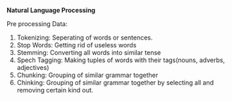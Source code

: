**Natural Language Processing**

Pre processing Data:

1. Tokenizing: Seperating of words or sentences.
2. Stop Words: Getting rid of useless words
3. Stemming: Converting all words into similar tense
4. Spech Tagging: Making tuples of words with their tags(nouns, adverbs, adjectives)
5. Chunking: Grouping of similar grammar together
6. Chinking: Grouping of similar grammar together by selecting all and removing certain kind out.

